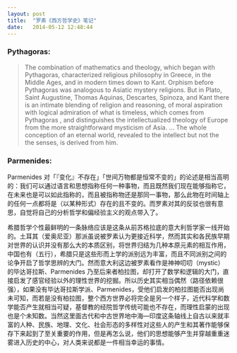 ```yaml
---
layout: post
title:  "罗素《西方哲学史》笔记"
date:   2014-05-12 12:48:44
---
```

### Pythagoras:

> The combination of mathematics and theology, which began with Pythagoras, characterized religious philosophy in Greece, in the Middle Ages, and in modern times down to Kant. Orphism before Pythagoras was analogous to Asiatic mystery religions. But in Plato, Saint Augustine, Thomas Aquinas, Descartes, Spinoza, and Kant there is an intimate blending of religion and reasoning, of moral aspiration with logical admiration of what is timeless, which comes from Pythagoras , and distinguishes the intellectualized theology of Europe from the more straightforward mysticism of Asia. ... The whole conception of an eternal world, revealed to the intellect but not the the senses, is derived from him.

### Parmenides:

Parmenides 对「『变化』不存在」「世间万物都是恒常不变的」的论述是相当高明的：我们可以通过语言和思想指称任何一种事物，而且既然我们现在能够指称它，在未来也是可以如此指称的，而且被指称物还是那同一事物，那么此物在时间轴上的任何一点都将是（以某种形式）存在的且不变的。而罗素对其的反驳也很有意思，自觉将自己的分析哲学和偏经验主义的观点带入了。

希腊哲学个性最鲜明的一条脉络应该是这条从前苏格拉底的意大利哲学家一线开始的。土耳其（爱奥尼亚）那派虽说被罗素认为更接近科学，然而其实和各民族早期对世界的认识并没有那么大的本质区别，将世界归结为几种本原元素的相互作用，中国也有（五行），希腊只是这些形而上学的派别远为丰富，而且不同派别之间的论争开启了哲学思辨的大门。然而意大利这边被罗素看作是神神叨叨（mystic）的毕达哥拉斯、Parmenides 乃至后来者柏拉图，却打开了数学和逻辑的大门，直接启发了感官经验以外的理性世界的挖掘。所以历史其实相当偶然（路径依赖很强），如果没有毕达哥拉斯学派、Parmenides，受他们启发的柏拉图能否出现尚未可知，而若是没有柏拉图，整个西方世界必将完全是另一个样子，近代科学和数学能否产生就相当可疑，基督教的经院哲学传统可能也不存在，而理性启蒙的出现也是个未知数。当然这里面古代和中古世界地中海—印度这条轴线上自古以来就丰富的人种、民族、地理、文化、社会形态的多样性对这些人的产生和其著作能够保存下来起到了至关重要的作用，但是再怎么说，他们的思想能够产生并穿越重重迷雾进入历史的中心，对人类来说都是一件相当幸运的事情。
